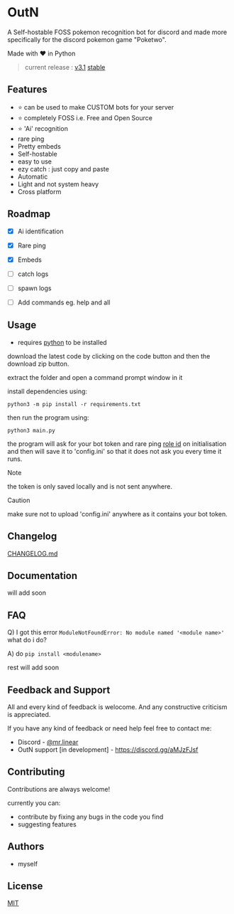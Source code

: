 
# OutN 

A Self-hostable FOSS pokemon recognition bot for discord and made more specifically for the discord pokemon game "Poketwo".

Made with ❤️ in Python
> current release : [v3.1](https://github.com/Pranjal-SB/OutN/blob/main/CHANGELOG.md#v31) [stable](https://github.com/Pranjal-SB/OutN/releases/latest)

## Features
- ⭐ can be used to make CUSTOM bots for your server
- ⭐ completely FOSS i.e. Free and Open Source
- ⭐ 'Ai' recognition
- rare ping
- Pretty embeds
- Self-hostable
- easy to use
- ezy catch : just copy and paste
- Automatic
- Light and not system heavy
- Cross platform


## Roadmap

- [x] Ai identification 
- [x] Rare ping
- [x] Embeds
- [ ] catch logs
- [ ] spawn logs
- [ ] Add commands eg. help and all




## Usage

- requires [python](https://www.python.org/) to be installed

download the latest code by clicking on the code button and then the download zip button.

extract the folder and open a command prompt window in it

install dependencies using:
```
python3 -m pip install -r requirements.txt
```
then run the program using:
```
python3 main.py
```
the program will ask for your bot token  and rare ping [role id](https://discordhelp.net/role-id) on initialisation
and then will save it to 'config.ini' so that it does not ask you every time it runs.

> [!NOTE]
> the token is only saved locally and is not sent anywhere.

> [!CAUTION]
> make sure not to upload 'config.ini' anywhere as it contains your bot token.


## Changelog

[CHANGELOG.md](https://github.com/Pranjal-SB/OutN/blob/main/CHANGELOG.md)

## Documentation

will add soon


## FAQ

Q) I got this error ``` ModuleNotFoundError: No module named '<module name>' ``` what do i do?

A) do ```pip install <modulename>```

rest will add soon


## Feedback and Support

All and every kind of feedback is welocome.
And any constructive criticism is appreciated.

If you have any kind of feedback or need help feel free to contact me:
- Discord - [@mr.linear](https://discordapp.com/users/1140568955220656160)
- OutN support [in development] - https://discord.gg/aMJzFJsf
## Contributing

Contributions are always welcome!

currently you can:
- contribute by fixing any bugs in the code you find
- suggesting features

## Authors

- myself


## License

[MIT](https://github.com/Pranjal-SB/OutN?tab=MIT-1-ov-file)

